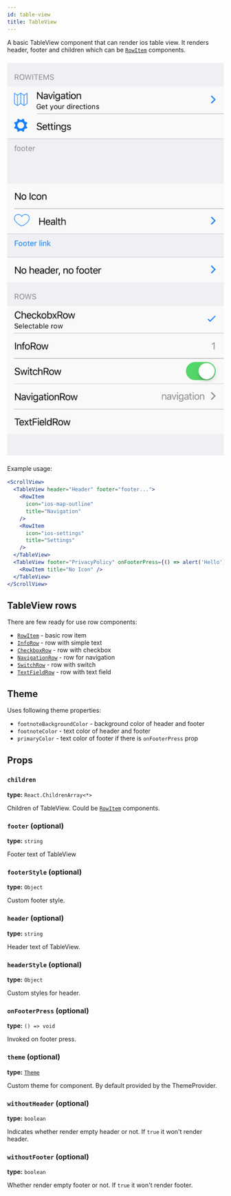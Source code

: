 ```yaml
---
id: table-view
title: TableView
---
```


A basic TableView component that can render ios table view.
It renders header, footer and children which can be [`RowItem`](row-item.html) components.  


![TableView component](assets/table-view.png)

Example usage:
```jsx
<ScrollView>
  <TableView header="Header" footer="footer...">
    <RowItem
      icon="ios-map-outline"
      title="Navigation"
    />
    <RowItem
      icon="ios-settings"
      title="Settings"
    />
  </TableView>
  <TableView footer="PrivacyPolicy" onFooterPress={() => alert('Hello')}>
    <RowItem title="No Icon" />
  </TableView>
</ScrollView>
```

## TableView rows
There are few ready for use row components:
- [`RowItem`](row-item.html) - basic row item
- [`InfoRow`](info-row.html) - row with simple text
- [`CheckboxRow`](checkbox-row.html) - row with checkbox
- [`NavigationRow`](navigation-row.html) - row for navigation
- [`SwitchRow`](switch-row.html) - row with switch
- [`TextFieldRow`](text-field-row.html) - row with text field


## Theme
Uses following theme properties:
- `footnoteBackgroundColor` - background color of header and footer
- `footnoteColor` - text color of header and footer
- `primaryColor` - text color of footer if there is `onFooterPress` prop

## Props

### `children`
**type:** `React.ChildrenArray<*>`

Children of TableView. Could be [`RowItem`](row-item.html) components.

### `footer` (optional)
**type:** `string`

Footer text of TableView

### `footerStyle` (optional)
**type:** `Object`

Custom footer style.

### `header` (optional)
**type:** `string`

Header text of TableView.

### `headerStyle` (optional)
**type:** `Object`

Custom styles for header.

### `onFooterPress` (optional)
**type:** `() => void`

Invoked on footer press.

### `theme` (optional)
**type:** [`Theme`](theme.html)

Custom theme for component. By default provided by the ThemeProvider.

### `withoutHeader` (optional)
**type:** `boolean`

Indicates whether render empty header or not. If `true` it won't render header.

### `withoutFooter` (optional)
**type:** `boolean`

Whether render empty footer or not. If `true` it won't render footer.
